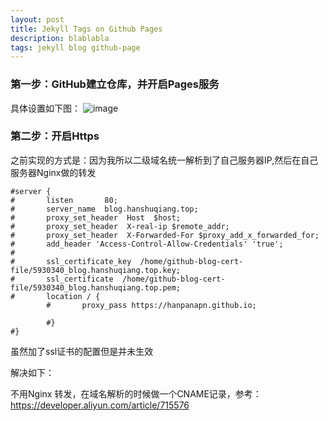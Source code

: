 ```yaml
---
layout: post
title: Jekyll Tags on Github Pages
description: blablabla
tags: jekyll blog github-page
---
```


### 第一步：GitHub建立仓库，并开启Pages服务

具体设置如下图：
![image](https://user-images.githubusercontent.com/15027167/125239140-cc3aea00-e31a-11eb-9cf9-a7fd0a5052e7.png)

### 第二步：开启Https

之前实现的方式是：因为我所以二级域名统一解析到了自己服务器IP,然后在自己服务器Nginx做的转发

```
#server {
#       listen       80;
#       server_name  blog.hanshuqiang.top;
#       proxy_set_header  Host  $host;
#       proxy_set_header  X-real-ip $remote_addr;
#       proxy_set_header  X-Forwarded-For $proxy_add_x_forwarded_for;
#       add_header 'Access-Control-Allow-Credentials' 'true';
#
#       ssl_certificate_key  /home/github-blog-cert-file/5930340_blog.hanshuqiang.top.key;
#       ssl_certificate  /home/github-blog-cert-file/5930340_blog.hanshuqiang.top.pem;
#       location / {
        #       proxy_pass https://hanpanapn.github.io; 

        #}
#}
```
虽然加了ssl证书的配置但是并未生效

解决如下：

不用Nginx 转发，在域名解析的时候做一个CNAME记录，参考：https://developer.aliyun.com/article/715576
